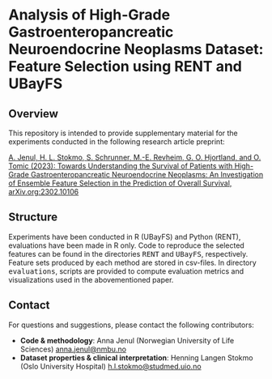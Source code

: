 # Analysis of High-Grade Gastroenteropancreatic Neuroendocrine Neoplasms Dataset: Feature Selection using RENT and UBayFS
## Overview

This repository is intended to provide supplementary material for the experiments conducted in the following research article preprint:

<a href = "https://doi.org/10.48550/arXiv.2302.10106">A. Jenul, H. L. Stokmo, S. Schrunner, M.-E. Revheim, G. O. Hjortland, and O. Tomic (2023): Towards Understanding the Survival of Patients with High-Grade Gastroenteropancreatic Neuroendocrine Neoplasms: An Investigation of Ensemble Feature Selection in the Prediction of Overall Survival, arXiv.org:2302.10106</a>

## Structure

Experiments have been conducted in R (UBayFS) and Python (RENT), evaluations have been made in R only. Code to reproduce the selected features can be found in the directories <tt>RENT</tt> and <tt>UBayFS</tt>, respectively. Feature sets produced by each method are stored in csv-files. In directory <tt>evaluations</tt>, scripts are provided to compute evaluation metrics and visualizations used in the abovementioned paper.

## Contact

For questions and suggestions, please contact the following contributors:

  - <b>Code \& methodology</b>: Anna Jenul (Norwegian University of Life Sciences) <anna.jenul@nmbu.no>
  - <b>Dataset properties \& clinical interpretation</b>: Henning Langen Stokmo (Oslo University Hospital) <h.l.stokmo@studmed.uio.no>
